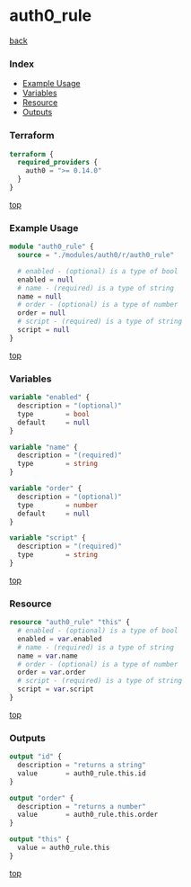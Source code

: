# auth0_rule

[back](../auth0.md)

### Index

- [Example Usage](#example-usage)
- [Variables](#variables)
- [Resource](#resource)
- [Outputs](#outputs)

### Terraform

```terraform
terraform {
  required_providers {
    auth0 = ">= 0.14.0"
  }
}
```

[top](#index)

### Example Usage

```terraform
module "auth0_rule" {
  source = "./modules/auth0/r/auth0_rule"

  # enabled - (optional) is a type of bool
  enabled = null
  # name - (required) is a type of string
  name = null
  # order - (optional) is a type of number
  order = null
  # script - (required) is a type of string
  script = null
}
```

[top](#index)

### Variables

```terraform
variable "enabled" {
  description = "(optional)"
  type        = bool
  default     = null
}

variable "name" {
  description = "(required)"
  type        = string
}

variable "order" {
  description = "(optional)"
  type        = number
  default     = null
}

variable "script" {
  description = "(required)"
  type        = string
}
```

[top](#index)

### Resource

```terraform
resource "auth0_rule" "this" {
  # enabled - (optional) is a type of bool
  enabled = var.enabled
  # name - (required) is a type of string
  name = var.name
  # order - (optional) is a type of number
  order = var.order
  # script - (required) is a type of string
  script = var.script
}
```

[top](#index)

### Outputs

```terraform
output "id" {
  description = "returns a string"
  value       = auth0_rule.this.id
}

output "order" {
  description = "returns a number"
  value       = auth0_rule.this.order
}

output "this" {
  value = auth0_rule.this
}
```

[top](#index)